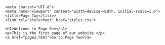 <!DOCTYPE html>
<html lang="en">
<head>
  
    <meta charset="UTF-8">
    <meta name="viewport" content="width=device-width, initial-scale=1.0">
    <title>Page Two</title>
    <link rel="stylesheet" href="styles.css">
<body>
  
    <h1>Welcome to Page One</h1>
    <p>This is the first page of our website.</p>
    <a href="page2.html">Go to Page Two</a>
   
</head>

</body>
</html>
